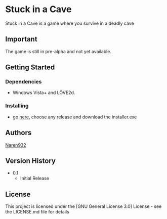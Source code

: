 # Stuck in a Cave

Stuck in a Cave is a game where you survive in a deadly cave

## Important

The game is still in pre-alpha and not yet available.

## Getting Started

### Dependencies

* Windows Vista+ and LÖVE2d.

### Installing

* go [here](htttps://github.com/naren932/Stuck-in-a-Cave/releases), choose any release and download the installer.exe

## Authors

[Naren932](https://github.com/naren932)

## Version History

* 0.1
    * Initial Release

## License

This project is licensed under the [GNU General License 3.0] License - see the LICENSE.md file for details

